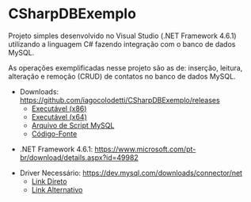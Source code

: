 # CSharpDBExemplo

Projeto simples desenvolvido no Visual Studio (.NET Framework 4.6.1) utilizando a linguagem C# fazendo integração com o banco de dados MySQL.

As operações exemplificadas nesse projeto são as de: inserção, leitura, alteração e remoção (CRUD) de contatos no banco de dados MySQL.

* Downloads: https://github.com/iagocolodetti/CSharpDBExemplo/releases
   * [Executável (x86)](https://github.com/iagocolodetti/CSharpDBExemplo/releases/download/v1.0.1/CSharpDBExemplo.x86.exe "CSharpDBExemplo.x86.exe")
   * [Executável (x64)](https://github.com/iagocolodetti/CSharpDBExemplo/releases/download/v1.0.1/CSharpDBExemplo.x64.exe "CSharpDBExemplo.x64.exe")
   * [Arquivo de Script MySQL](https://github.com/iagocolodetti/CSharpDBExemplo/releases/download/v1.0.1/contatodb.sql "contatodb.sql")
   * [Código-Fonte](https://github.com/iagocolodetti/CSharpDBExemplo/archive/v1.0.1.zip "v1.0.1.zip")

- .NET Framework 4.6.1: https://www.microsoft.com/pt-br/download/details.aspx?id=49982

* Driver Necessário: https://dev.mysql.com/downloads/connector/net
   * [Link Direto](https://dev.mysql.com/get/Downloads/Connector-Net/mysql-connector-net-8.0.15.msi "mysql-connector-net-8.0.15.msi")
   * [Link Alternativo](https://github.com/iagocolodetti/CSharpDBExemplo/releases/download/v1.0/mysql-connector-net-8.0.15.msi "mysql-connector-net-8.0.15.msi")
